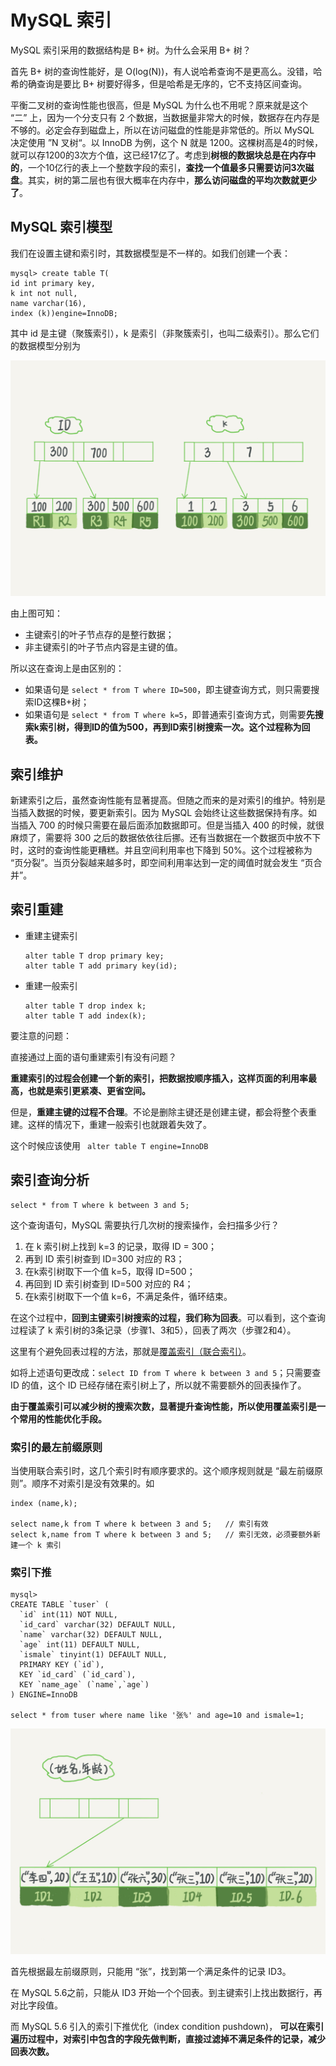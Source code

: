# MySQL 索引

MySQL 索引采用的数据结构是 B+ 树。为什么会采用 B+ 树？

首先 B+ 树的查询性能好，是 O(log(N))，有人说哈希查询不是更高么。没错，哈希的确查询是要比 B+ 树要好得多，但是哈希是无序的，它不支持区间查询。

平衡二叉树的查询性能也很高，但是 MySQL 为什么也不用呢？原来就是这个 “二” 上，因为一个分支只有 2 个数据，当数据量非常大的时候，数据存在内存是不够的。必定会存到磁盘上，所以在访问磁盘的性能是非常低的。所以 MySQL 决定使用 ”N 叉树“。以 InnoDB 为例，这个 N 就是 1200。这棵树高是4的时候，就可以存1200的3次方个值，这已经17亿了。考虑到**树根的数据块总是在内存中的**，一个10亿行的表上一个整数字段的索引，**查找一个值最多只需要访问3次磁盘**。其实，树的第二层也有很大概率在内存中，**那么访问磁盘的平均次数就更少了**。

## MySQL 索引模型

我们在设置主键和索引时，其数据模型是不一样的。如我们创建一个表：

```mysql
mysql> create table T(
id int primary key, 
k int not null, 
name varchar(16),
index (k))engine=InnoDB;
```

其中 id 是主键（聚簇索引），k 是索引（非聚簇索引，也叫二级索引）。那么它们的数据模型分别为

![](asserts/dcda101051f28502bd5c4402b292e38d.png)

由上图可知：

- 主键索引的叶子节点存的是整行数据；
- 非主键索引的叶子节点内容是主键的值。

所以这在查询上是由区别的：

- 如果语句是 `select * from T where ID=500`，即主键查询方式，则只需要搜索ID这棵B+树；
- 如果语句是 `select * from T where k=5`，即普通索引查询方式，则需要**先搜索k索引树，得到ID的值为500，再到ID索引树搜索一次。这个过程称为回表。**

## 索引维护

新建索引之后，虽然查询性能有显著提高。但随之而来的是对索引的维护。特别是当插入数据的时候，要更新索引。因为 MySQL 会始终让这些数据保持有序。如当插入 700 的时候只需要在最后面添加数据即可。但是当插入 400 的时候，就很麻烦了，需要将 300 之后的数据依依往后挪。还有当数据在一个数据页中放不下时，这时的查询性能更糟糕。并且空间利用率也下降到 50%。这个过程被称为 “页分裂”。当页分裂越来越多时，即空间利用率达到一定的阈值时就会发生 “页合并”。

## 索引重建

- 重建主键索引

  ```mysql
  alter table T drop primary key;
  alter table T add primary key(id);
  ```

- 重建一般索引

  ```mysql
  alter table T drop index k;
  alter table T add index(k);
  ```

要注意的问题：

直接通过上面的语句重建索引有没有问题？

**重建索引的过程会创建一个新的索引，把数据按顺序插入，这样页面的利用率最高，也就是索引更紧凑、更省空间。**

但是，**重建主键的过程不合理**。不论是删除主键还是创建主键，都会将整个表重建。这样的情况下，重建一般索引也就跟着失效了。

这个时候应该使用 ` alter table T engine=InnoDB`

## 索引查询分析

```mysql
select * from T where k between 3 and 5;
```

这个查询语句，MySQL 需要执行几次树的搜索操作，会扫描多少行？

1. 在 k 索引树上找到 k=3 的记录，取得 ID = 300；
2. 再到 ID 索引树查到 ID=300 对应的 R3；
3. 在k索引树取下一个值 k=5，取得 ID=500；
4. 再回到 ID 索引树查到 ID=500 对应的 R4；
5. 在k索引树取下一个值 k=6，不满足条件，循环结束。

在这个过程中，**回到主键索引树搜索的过程，我们称为回表**。可以看到，这个查询过程读了 k 索引树的3条记录（步骤1、3和5），回表了两次（步骤2和4）。

这里有个避免回表过程的方法，那就是[覆盖索引（联合索引）](mssql-index-include.md)。

如将上述语句更改成：`select ID from T where k between 3 and 5`；只需要查 ID 的值，这个 ID 已经存储在索引树上了，所以就不需要额外的回表操作了。

**由于覆盖索引可以减少树的搜索次数，显著提升查询性能，所以使用覆盖索引是一个常用的性能优化手段。**

### 索引的最左前缀原则

当使用联合索引时，这几个索引时有顺序要求的。这个顺序规则就是 “最左前缀原则”。顺序不对索引是没有效果的。如

```mysql
index (name,k);

select name,k from T where k between 3 and 5;	// 索引有效
select k,name from T where k between 3 and 5;	// 索引无效，必须要额外新建一个 k 索引
```

### 索引下推

```mysql
mysql>
CREATE TABLE `tuser` (
  `id` int(11) NOT NULL,
  `id_card` varchar(32) DEFAULT NULL,
  `name` varchar(32) DEFAULT NULL,
  `age` int(11) DEFAULT NULL,
  `ismale` tinyint(1) DEFAULT NULL,
  PRIMARY KEY (`id`),
  KEY `id_card` (`id_card`),
  KEY `name_age` (`name`,`age`)
) ENGINE=InnoDB

select * from tuser where name like '张%' and age=10 and ismale=1;
```

![](asserts/89f74c631110cfbc83298ef27dcd6370.jpg)

首先根据最左前缀原则，只能用 “张”，找到第一个满足条件的记录 ID3。

在 MySQL 5.6之前，只能从 ID3 开始一个个回表。到主键索引上找出数据行，再对比字段值。

而 MySQL 5.6 引入的索引下推优化（index condition pushdown)， **可以在索引遍历过程中，对索引中包含的字段先做判断，直接过滤掉不满足条件的记录，减少回表次数。**


